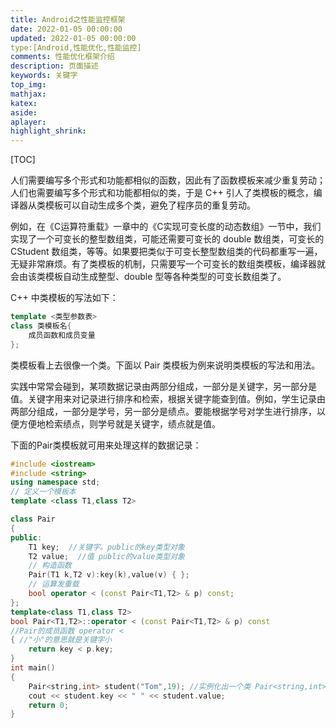 ```yaml
---
title: Android之性能监控框架
date: 2022-01-05 00:00:00
updated: 2022-01-05 00:00:00
type:[Android,性能优化,性能监控]
comments: 性能优化框架介绍
description: 页面描述
keywords: 关键字
top_img:
mathjax:
katex:
aside:
aplayer:
highlight_shrink:
---
```


[TOC]

人们需要编写多个形式和功能都相似的函数，因此有了函数模板来减少重复劳动；人们也需要编写多个形式和功能都相似的类，于是 C++ 引人了类模板的概念，编译器从类模板可以自动生成多个类，避免了程序员的重复劳动。



例如，在《C运算符重载》一章中的《C实现可变长度的动态数组》一节中，我们实现了一个可变长的整型数组类，可能还需要可变长的 double 数组类，可变长的 CStudent 数组类，等等。如果要把类似于可变长整型数组类的代码都重写一遍，无疑非常麻烦。有了类模板的机制，只需要写一个可变长的数组类模板，编译器就会由该类模板自动生成整型、double 型等各种类型的可变长数组类了。



C++ 中类模板的写法如下：

```c++
template <类型参数表>
class 类模板名{
    成员函数和成员变量
};
```

类模板看上去很像一个类。下面以 Pair 类模板为例来说明类模板的写法和用法。



实践中常常会碰到，某项数据记录由两部分组成，一部分是关键字，另一部分是值。关键字用来对记录进行排序和检索，根据关键字能查到值。例如，学生记录由两部分组成，一部分是学号，另一部分是绩点。要能根据学号对学生进行排序，以便方便地检索绩点，则学号就是关键字，绩点就是值。

下面的Pair类模板就可用来处理这样的数据记录：



```c++
#include <iostream>
#include <string>
using namespace std;
// 定义一个模板本
template <class T1,class T2>

class Pair
{
public:
    T1 key;  //关键字。public的key类型对象
    T2 value;  //值 public的value类型对象
    // 构造函数
    Pair(T1 k,T2 v):key(k),value(v) { };
    // 运算发重载
    bool operator < (const Pair<T1,T2> & p) const;
};
template<class T1,class T2>
bool Pair<T1,T2>::operator < (const Pair<T1,T2> & p) const
//Pair的成员函数 operator <
{ //"小"的意思就是关键字小
    return key < p.key;
}
int main()
{
    Pair<string,int> student("Tom",19); //实例化出一个类 Pair<string,int>
    cout << student.key << " " << student.value;
    return 0;
}
```

